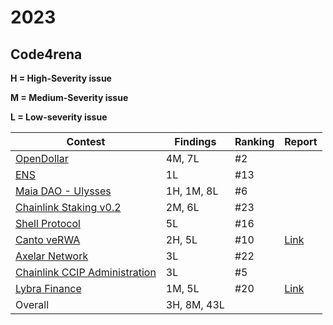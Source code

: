 # 2023

## Code4rena

**H = High-Severity issue**

**M = Medium-Severity issue**

**L = Low-severity issue**

| Contest                                                                                                                                                                      | Findings    | Ranking | Report |
|------------------------------------------------------------------------------------------------------------------------------------------------------------------------------|-------------|---------|--------|
| [OpenDollar](https://code4rena.com/contests/2023-10-open-dollar#top)                                                                                                         | 4M, 7L      | #2      |        |
| [ENS](https://code4rena.com/contests/2023-10-ens#top)                                                                                                                        | 1L          | #13     |        |
| [Maia DAO - Ulysses](https://code4rena.com/contests/2023-09-maia-dao-ulysses#top)                                                                                            | 1H, 1M, 8L  | #6      |        |
| [Chainlink Staking v0.2](https://code4rena.com/contests/2023-08-chainlink-staking-v02#top)                                                                                   | 2M, 6L      | #23     |        |
| [Shell Protocol](https://code4rena.com/contests/2023-08-shell-protocol#top)                                                                                                  | 5L          | #16     |        |
| [Canto veRWA](https://code4rena.com/contests/2023-08-verwa#top)                                                                                                              | 2H, 5L      | #10     |  [Link](./code4rena/2023-08-verwa.md)      |
| [Axelar Network](https://code4rena.com/contests/2023-07-axelar-network#top)                                                                                                  | 3L          | #22     |        |
| [Chainlink CCIP Administration](https://code4rena.com/contests/2023-07-chainlink-cross-chain-contract-administration-multi-signature-contract-timelock-and-call-proxies#top) | 3L          | #5      |        |
| [Lybra Finance](https://code4rena.com/contests/2023-06-lybra-finance#top)                                                                                                    | 1M, 5L      | #20     |  [Link](./code4rena/2023-06-lybra.md)      |
| Overall                                                                                                                                                                      | 3H, 8M, 43L |         |        |